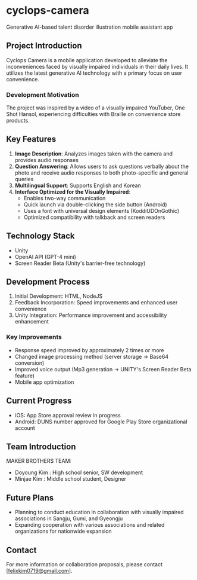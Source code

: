 # cyclops-camera
Generative AI-based talent disorder illustration mobile assistant app

## Project Introduction

Cyclops Camera is a mobile application developed to alleviate the inconveniences faced by visually impaired individuals in their daily lives. It utilizes the latest generative AI technology with a primary focus on user convenience.

### Development Motivation

The project was inspired by a video of a visually impaired YouTuber, One Shot Hansol, experiencing difficulties with Braille on convenience store products.

## Key Features

1. **Image Description**: Analyzes images taken with the camera and provides audio responses
2. **Question Answering**: Allows users to ask questions verbally about the photo and receive audio responses to both photo-specific and general queries
3. **Multilingual Support**: Supports English and Korean
4. **Interface Optimized for the Visually Impaired**:
   - Enables two-way communication
   - Quick launch via double-clicking the side button (Android)
   - Uses a font with universal design elements (KoddiUDOnGothic)
   - Optimized compatibility with talkback and screen readers

## Technology Stack

- Unity
- OpenAI API (GPT-4 mini)
- Screen Reader Beta (Unity's barrier-free technology)

## Development Process

1. Initial Development: HTML, NodeJS
2. Feedback Incorporation: Speed improvements and enhanced user convenience
3. Unity Integration: Performance improvement and accessibility enhancement

### Key Improvements

- Response speed improved by approximately 2 times or more
- Changed image processing method (server storage -> Base64 conversion)
- Improved voice output (Mp3 generation -> UNITY's Screen Reader Beta feature)
- Mobile app optimization

## Current Progress

- iOS: App Store approval review in progress
- Android: DUNS number approved for Google Play Store organizational account

## Team Introduction

MAKER BROTHERS TEAM:
- Doyoung Kim : High school senior, SW development
- Minjae Kim : Middle school student, Designer

## Future Plans

- Planning to conduct education in collaboration with visually impaired associations in Sangju, Gumi, and Gyeongju
- Expanding cooperation with various associations and related organizations for nationwide expansion

## Contact

For more information or collaboration proposals, please contact [felixkim0719@gmail.com].
